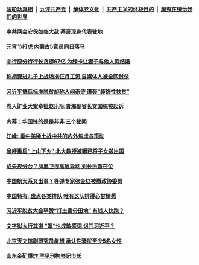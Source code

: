 

####  [法轮功真相](../../../../basic/blob/master/README.md?t=02262201) &nbsp;|&nbsp; [九评共产党](../../../../9ping.md/blob/master/README.md?t=02262201) &nbsp;|&nbsp; [解体党文化](../../../../jtdwh.md/blob/master/README.md?t=02262201)  &nbsp;|&nbsp; [共产主义的终极目的](../../../../gczydzjmd.md/blob/master/README.md?t=02262201) &nbsp;|&nbsp; [魔鬼在统治我们的世界](../../../../mgztzwmdsj.md/blob/master/README.md?t=02262201) 

#### [中共两会安保如临大敌 蔡奇现身代表驻地](../pages/soh5/478607.md?t=02262201) 
#### [元宵节打虎 内蒙古5官员同日落马](../pages/soh5/478589.md?t=02262201) 
#### [中行原分行行长贪挪67亿 为绿卡让妻子与他人假结婚](../pages/soh5/478562.md?t=02262201) 
#### [称胡锡进儿子上战场捐仨月工资 自媒体人被全网封杀](../pages/soh5/478532.md?t=02262201) 
#### [习近平搞低标准脱贫却称人间奇迹 遭轰“装饰性扶贫”](../pages/soh5/478538.md?t=02262201) 
#### [卷入矿业大案牵扯赵乐际 青海副省长文国栋被起诉](../pages/soh5/478526.md?t=02262201) 
#### [内幕：华国锋的是是非非 三个秘闻](../pages/soh5/478523.md?t=02262201) 
#### [江峰: 看中美稀土战中共的内外焦虑与策动](../pages/soh5/478445.md?t=02262201) 
#### [曾吁重启“上山下乡” 北大教授被曝已将子女送出国 ](../pages/soh5/478439.md?t=02262201) 
#### [成央视分台？凤凰卫视高层异动 刘长乐暂在位](../pages/soh5/478436.md?t=02262201) 
#### [中国航天系又出事？导弹专家张金红被撤政协委员](../pages/soh5/478412.md?t=02262201) 
#### [中国特有: 盘点各类排队 唯有这队排得心甘情愿](../pages/soh5/478337.md?t=02262201) 
#### [习近平脱贫大会罕赞“打土豪分田地” 有钱人快跑？](../pages/soh5/478397.md?t=02262201) 
#### [文字狱大行其道 “翠”也成敏感词 诅咒习近平？](../pages/soh5/478343.md?t=02262201) 
#### [北京天文馆副研究员詹想 承认性骚扰至少5名女性](../pages/soh5/478268.md?t=02262201) 
#### [山东金矿爆炸 罕见刑拘书记市长](../pages/soh5/478274.md?t=02262201) 
